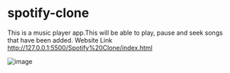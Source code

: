 # spotify-clone
This is a music player app.This will be able to play, pause and seek songs that have been added.
Website Link
http://127.0.0.1:5500/Spotify%20Clone/index.html

![image](https://github.com/Kulshrestha-Astha/spotify-clone/assets/113650363/0175aacf-abd9-4ddd-a4cd-3abb5026a154)
